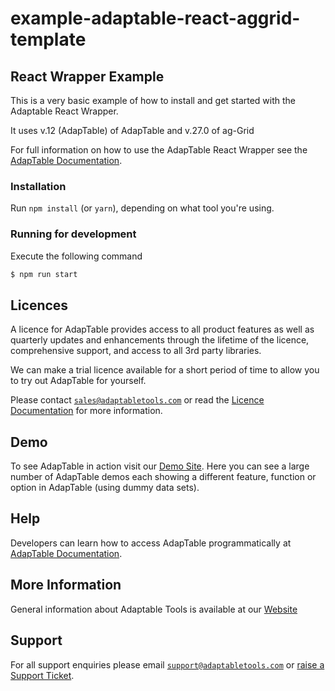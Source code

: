 # example-adaptable-react-aggrid-template

## React Wrapper Example

This is a very basic example of how to install and get started with the Adaptable React Wrapper.

It uses v.12 (AdapTable) of AdapTable and v.27.0 of ag-Grid

For full information on how to use the AdapTable React Wrapper see the [AdapTable Documentation](https://docs.adaptabletools.com/docs/react-wrapper/react-wrapper-overview).

### Installation

Run `npm install` (or `yarn`), depending on what tool you're using.

### Running for development

Execute the following command

```sh
$ npm run start
```

## Licences

A licence for AdapTable provides access to all product features as well as quarterly updates and enhancements through the lifetime of the licence, comprehensive support, and access to all 3rd party libraries.

We can make a trial licence available for a short period of time to allow you to try out AdapTable for yourself.

Please contact [`sales@adaptabletools.com`](mailto:sales@adaptabletools.com) or read the [Licence Documentation](https://docs.adaptabletools.com/docs/getting-started/licence) for more information.

## Demo

To see AdapTable in action visit our [Demo Site](https://demo.adaptabletools.com). Here you can see a large number of AdapTable demos each showing a different feature, function or option in AdapTable (using dummy data sets).

## Help

Developers can learn how to access AdapTable programmatically at [AdapTable Documentation](https://docs.adaptabletools.com).

## More Information

General information about Adaptable Tools is available at our [Website](http://www.adaptabletools.com)

## Support

For all support enquiries please email [`support@adaptabletools.com`](mailto:support@adaptabletools.com) or [raise a Support Ticket](https://adaptabletools.zendesk.com/hc/en-us/requests/new).
